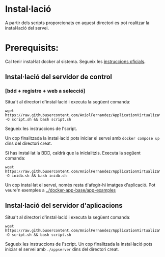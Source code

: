 # Instal·lació
A partir dels scripts proporcionats en aquest directori es pot realitzar la instal·lació del servei.

# Prerequisits:
Cal tenir instal·lat docker al sistema. Segueix les [instruccions oficials](https://docs.docker.com/engine/install/ubuntu/).

## Instal·lació del servidor de control
### [bdd + registre + web a selecció]
Situa't al directori d'instal·lació i executa la següent comanda:
```
wget https://raw.githubusercontent.com/AniolFernandez/ApplicationVirtualization/main/install/install_webserver.sh -O script.sh && bash script.sh
```
Segueix les instruccions de l'script.

Un cop finalitzada la instal·lació pots iniciar el servei amb `docker compose up` dins del directori creat.

Si has instal·lat la BDD, caldrà que la inicialitzis. Executa la següent comanda:
```
wget https://raw.githubusercontent.com/AniolFernandez/ApplicationVirtualization/main/install/inidb.sh -O inidb.sh && bash inidb.sh
```

Un cop instal·lat el servei, només resta d'afegir-hi imatges d'aplicació. Pot veure'n exemples a [../docker-app-base/app-examples](docker-app-base/app-examples)
## Instal·lació del servidor d'aplicacions
Situa't al directori d'instal·lació i executa la següent comanda:

```
wget https://raw.githubusercontent.com/AniolFernandez/ApplicationVirtualization/main/install/install_appserver.sh -O script.sh && bash script.sh
```

Segueix les instruccions de l'script.
Un cop finalitzada la instal·lació pots iniciar el servei amb `./appserver` dins del directori creat.

